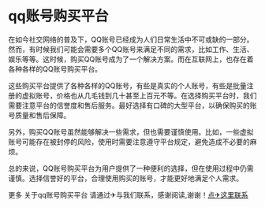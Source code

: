 # qq账号购买平台

在如今社交网络的普及下，QQ账号已经成为人们日常生活中不可或缺的一部分。然而，有时候我们可能会需要多个QQ账号来满足不同的需求，比如工作、生活、娱乐等等。这时候，购买QQ账号成为了一个解决方案。而在互联网上，也存在着各种各样的QQ账号购买平台。

这些购买平台提供了各种各样的QQ账号，有些是真实的个人账号，有些是批量注册的虚拟账号，价格也从几毛钱到几十甚至上百元不等。在选择购买平台时，我们需要注意平台的信誉度和售后服务。最好选择有口碑的大型平台，以确保购买的账号质量和售后保障。

另外，购买QQ账号虽然能够解决一些需求，但也需要谨慎使用。比如，一些虚拟账号可能存在被封停的风险，使用时需要注意遵守平台规定，避免造成不必要的麻烦。

总的来说，QQ账号购买平台为用户提供了一种便利的选择，但在使用过程中仍需谨慎。选择信誉好的平台，合理使用购买的账号，才能更好地满足个人需求。

更多 关于qq账号购买平台 请通过✈与我们联系，感谢阅读,谢谢！[点✈这里联系](https://ws.k02.cc)